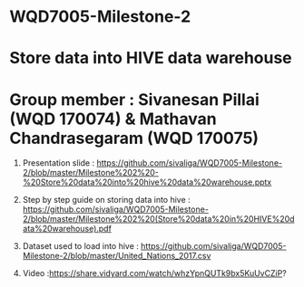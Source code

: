# WQD7005-Milestone-2
# Store data into HIVE data warehouse
# Group member : Sivanesan Pillai (WQD 170074) & Mathavan Chandrasegaram (WQD 170075)


1) Presentation slide : https://github.com/sivaliga/WQD7005-Milestone-2/blob/master/Milestone%202%20-%20Store%20data%20into%20hive%20data%20warehouse.pptx

2) Step by step guide on storing data into hive : https://github.com/sivaliga/WQD7005-Milestone-2/blob/master/Milestone%202%20(Store%20data%20in%20HIVE%20data%20warehouse).pdf

3) Dataset used to load into hive : https://github.com/sivaliga/WQD7005-Milestone-2/blob/master/United_Nations_2017.csv

4) Video :https://share.vidyard.com/watch/whzYpnQUTk9bx5KuUvCZiP?
